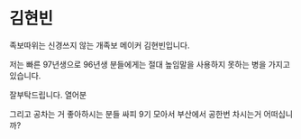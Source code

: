 # 김현빈

족보따위는 신경쓰지 않는 개족보 메이커 김현빈입니다.

저는 빠른 97년생으로 96년생 분들에게는 절대 높임말을 사용하지 못하는 병을 가지고 있습니다.

잘부탁드립니다. 열어분

그리고 공차는 거 좋아하시는 분들 싸피 9기 모아서 부산에서 공한번 차시는거 어떠십니까?


